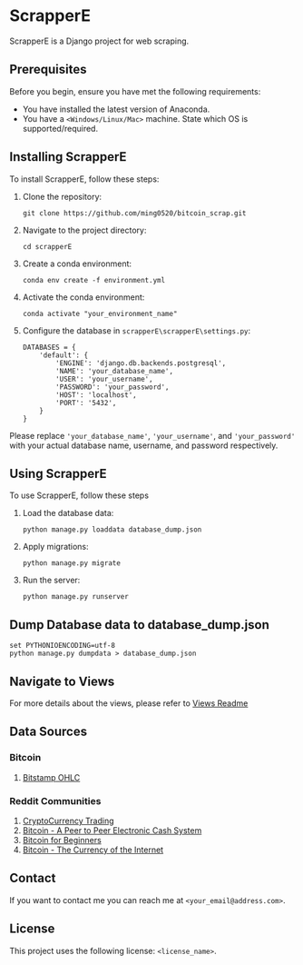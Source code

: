 # ScrapperE

ScrapperE is a Django project for web scraping.

## Prerequisites

Before you begin, ensure you have met the following requirements:

* You have installed the latest version of Anaconda.
* You have a `<Windows/Linux/Mac>` machine. State which OS is supported/required.

## Installing ScrapperE

To install ScrapperE, follow these steps:

1. Clone the repository:
    ```
    git clone https://github.com/ming0520/bitcoin_scrap.git
    ```

2. Navigate to the project directory:
    ```
    cd scrapperE
    ```

3. Create a conda environment:
    ```
    conda env create -f environment.yml
    ```

4. Activate the conda environment:
    ```
    conda activate "your_environment_name"
    ```

5. Configure the database in `scrapperE\scrapperE\settings.py`:
    ```
    DATABASES = {
        'default': {
            'ENGINE': 'django.db.backends.postgresql',
            'NAME': 'your_database_name',
            'USER': 'your_username',
            'PASSWORD': 'your_password',
            'HOST': 'localhost',
            'PORT': '5432',
        }
    }
    ```
Please replace `'your_database_name'`, `'your_username'`, and `'your_password'` with your actual database name, username, and password respectively.


## Using ScrapperE

To use ScrapperE, follow these steps

1. Load the database data:
    ```
    python manage.py loaddata database_dump.json
    ```

2. Apply migrations:
    ```
    python manage.py migrate
    ```

3. Run the server:
    ```
    python manage.py runserver
    ```

## Dump Database data to database_dump.json
```
set PYTHONIOENCODING=utf-8
python manage.py dumpdata > database_dump.json
```

## Navigate to Views

For more details about the views, please refer to [Views Readme](scrapperE/scrap/ViewsReadme.md)


## Data Sources

### Bitcoin
1. [Bitstamp OHLC](https://www.bitstamp.net/market/tradeview/)

### Reddit Communities

1. [CryptoCurrency Trading](https://www.reddit.com/r/CryptoCurrencyTrading/)
2. [Bitcoin - A Peer to Peer Electronic Cash System](https://www.reddit.com/r/btc/)
3. [Bitcoin for Beginners](https://www.reddit.com/r/BitcoinBeginners/)
4. [Bitcoin - The Currency of the Internet](https://www.reddit.com/r/Bitcoin/)

## Contact

If you want to contact me you can reach me at `<your_email@address.com>`.

## License

This project uses the following license: `<license_name>`.